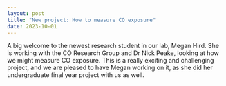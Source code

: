 ```yaml
---
layout: post
title: "New project: How to measure CO exposure"
date: 2023-10-01
---
```

A big welcome to the newest research student in our lab, Megan Hird. She is working with the CO Research Group and Dr Nick Peake, looking at how we might measure CO exposure. 
This is a really exciting and challenging project, and we are pleased to have Megan working on it, as she did her undergraduate final year project with us as well. 
